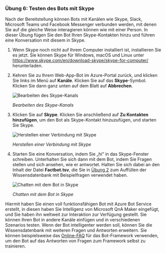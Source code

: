 ### <a name="exercise-6-test-the-bot-with-skype"></a>Übung 6: Testen des Bots mit Skype

Nach der Bereitstellung können Bots mit Kanälen wie Skype, Slack, Microsoft Teams und Facebook Messenger verbunden werden, mit denen Sie auf die gleiche Weise interagieren können wie mit einer Person. In dieser Übung fügen Sie den Bot Ihren Skype-Kontakten hinzu und führen eine Konversation mit diesem in Skype.

1. Wenn Skype noch nicht auf Ihrem Computer installiert ist, installieren Sie es jetzt. Sie können Skype für Windows, macOS und Linux unter https://www.skype.com/en/download-skype/skype-for-computer/ herunterladen.

1. Kehren Sie zu Ihrem Web-App-Bot im Azure-Portal zurück, und klicken Sie links im Menü auf **Kanäle**. Klicken Sie auf das **Skype**-Symbol. Klicken Sie dann ganz unten auf dem Blatt auf **Abbrechen**.

    ![Bearbeiten des Skype-Kanals](../images/portal-edit-skype.png)

    _Bearbeiten des Skype-Kanals_
 
1. Klicken Sie auf **Skype**. Klicken Sie anschließend auf **Zu Kontakten hinzufügen**, um den Bot als Skype-Kontakt hinzuzufügen, und starten Sie Skype.

    ![Herstellen einer Verbindung mit Skype](../images/portal-click-skype.png)
    
    _Herstellen einer Verbindung mit Skype_
 
1. Starten Sie eine Konversation, indem Sie „hi“ in das Skype-Fenster schreiben. Unterhalten Sie sich dann mit dem Bot, indem Sie Fragen stellen und sich ansehen, wie er antwortet. Halten Sie sich dabei an den Inhalt der Datei **Factbot.tsv**, die Sie in [Übung 2](#Exercise2) zum Auffüllen der Wissensdatenbank mit Beispielfragen verwendet haben.
 
    ![Chatten mit dem Bot in Skype](../images/skype-responses.png)

    _Chatten mit dem Bot in Skype_

Hiermit haben Sie einen voll funktionsfähigen Bot mit Azure Bot Service erstellt, in diesen haben Sie Intelligenz von Microsoft QnA Maker eingefügt, und Sie haben ihn weltweit zur Interaktion zur Verfügung gestellt. Sie können Ihren Bot in andere Kanäle einfügen und in verschiedenen Szenarios testen. Wenn der Bot intelligenter werden soll, können Sie die Wissensdatenbank mit weiteren Fragen und Antworten erweitern. Sie können beispielsweise das [Online-FAQ](https://docs.microsoft.com/azure/bot-service/bot-service-resources-bot-framework-faq?view=azure-bot-service-3.0) für das Bot-Framework verwenden, um den Bot auf das Antworten von Fragen zum Framework selbst zu trainieren.